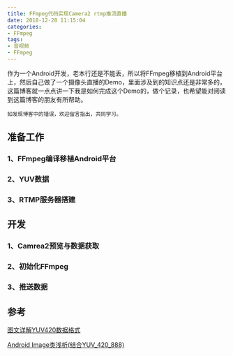 ```yaml
---
title: FFmpeg代码实现Camera2 rtmp推流直播
date: 2018-12-28 11:15:04
categories: 
- FFmpeg
tags:
- 音视频
- FFmpeg
---
```


作为一个Android开发，老本行还是不能丢，所以将FFmpeg移植到Android平台上，然后自己做了一个摄像头直播的Demo，里面涉及到的知识点还是非常多的，这篇博客就一点点讲一下我是如何完成这个Demo的，做个记录，也希望能对阅读到这篇博客的朋友有所帮助。

	如发现博客中的错误，欢迎留言指出，共同学习。

## 准备工作

### 1、FFmpeg编译移植Android平台

### 2、YUV数据

### 3、RTMP服务器搭建

## 开发

### 1、Camrea2预览与数据获取

### 2、初始化FFmpeg

### 3、推送数据

## 参考

[图文详解YUV420数据格式](https://www.cnblogs.com/azraelly/archive/2013/01/01/2841269.html)

[Android Image类浅析(结合YUV_420_888)](https://www.polarxiong.com/archives/Android-Image%E7%B1%BB%E6%B5%85%E6%9E%90-%E7%BB%93%E5%90%88YUV_420_888.html)